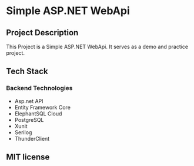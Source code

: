 # Simple ASP.NET WebApi
## Project Description
This Project is a Simple ASP.NET WebApi. It serves as a demo and practice project. 
## Tech Stack
### Backend Technologies
- Asp.net API
- Entity Framework Core
- ElephantSQL Cloud
- PostgreSQL
- Xunit
- Serilog
- ThunderClient
## MIT license
